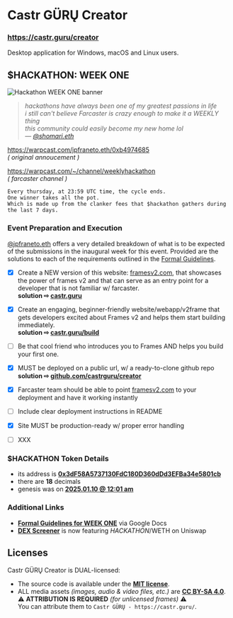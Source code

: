 # Castr GÜRŲ Creator

### https://castr.guru/creator

Desktop application for Windows, macOS and Linux users.


## $HACKATHON: WEEK ONE

![Hackathon WEEK ONE banner](https://i.ibb.co/8dcFXRP/hackathon-week-one.jpg)

> _hackathons have always been one of my greatest passions in life_
<br />_i still can't believe Farcaster is crazy enough to make it a WEEKLY thing_
<br />_this community could easily become my new home lol_
<br />— [_@shomari.eth_](https://warpcast.com/shomari.eth)

https://warpcast.com/jpfraneto.eth/0xb4974685
<br />_( original annoucement )_

https://warpcast.com/~/channel/weeklyhackathon
<br />_( farcaster channel )_

```text
Every thursday, at 23:59 UTC time, the cycle ends.
One winner takes all the pot.
Which is made up from the clanker fees that $hackathon gathers during the last 7 days.
```

### Event Preparation and Execution

[@jpfraneto.eth](https://warpcast.com/jpfraneto.eth) offers a very detailed breakdown of what is to be expected of the submissions in the inaugural week for this event. Provided are the solutions to each of the requirements outlined in the [Formal Guidelines](https://docs.google.com/document/d/1AD-uVfWU27ko9zYLGCYbUhRAOJQZv2k3zKV2zrB67ik).

- [x] Create a NEW version of this website: [framesv2.com](https://framesv2.com/), that showcases the power of frames v2 and that can serve as an entry point for a developer that is not familiar w/ farcaster.
<br />__solution ⇨ [castr.guru](https://castr.guru/)__
- [x] Create an engaging, beginner-friendly website/webapp/v2frame that gets developers excited
about Frames v2 and helps them start building immediately.
<br />__solution ⇨ [castr.guru/build](https://castr.guru/build/)__
- [ ] Be that cool friend who introduces you to Frames AND helps you build your first one.
- [x] MUST be deployed on a public url, w/ a ready-to-clone github repo
<br />__solution ⇨ [github.com/castrguru/creator](https://github.com/castrguru/creator)__
- [x] Farcaster team should be able to point [framesv2.com](https://framesv2.com/) to your deployment and have it
working instantly
- [ ] Include clear deployment instructions in README
- [x] Site MUST be production-ready w/ proper error handling
- [ ] XXX


### $HACKATHON Token Details

- its address is [__0x3dF58A5737130FdC180D360dDd3EFBa34e5801cb__](https://basescan.org/token/0x3dF58A5737130FdC180D360dDd3EFBa34e5801cb)
- there are __18__ decimals
- genesis was on [__2025.01.10 @ 12:01 am__](https://basescan.org/tx/0xdd792ccb3a7bfd35f1b32f1dfac352d7ea161e21cd8fdc1d52b4e87c1e88601a)


### Additional Links

- [__Formal Guidelines for WEEK ONE__](https://docs.google.com/document/d/1AD-uVfWU27ko9zYLGCYbUhRAOJQZv2k3zKV2zrB67ik) via Google Docs
- [__DEX Screener__](https://dexscreener.com/base/0x3dF58A5737130FdC180D360dDd3EFBa34e5801cb) is now featuring $HACKATHON/$WETH on Uniswap


## Licenses

Castr GÜRŲ Creator is DUAL-licensed:

- The source code is available under the [__MIT license__](LICENSE).
- ALL media assets _(images, audio & video files, etc.)_ are [__CC BY-SA 4.0__](https://creativecommons.org/licenses/by-sa/4.0/).
<br />⚠️ __ATTRIBUTION IS REQUIRED__ _(for unlicensed frames)_ ⚠️
<br />You can attribute them to `Castr GÜRŲ - https://castr.guru/`.
